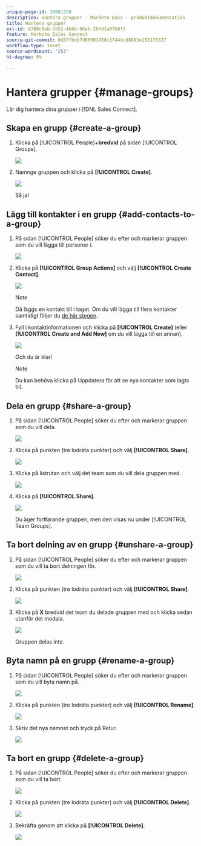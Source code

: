 ```yaml
---
unique-page-id: 30081250
description: Hantera grupper - Marketo Docs - produktdokumentation
title: Hantera grupper
exl-id: 8788c9ab-7d52-4b8d-96eb-26fd1a07b0f5
feature: Marketo Sales Connect
source-git-commit: 0d37fbdb7d08901458c1744dc68893e155176327
workflow-type: tm+mt
source-wordcount: '253'
ht-degree: 0%

---
```


# Hantera grupper {#manage-groups}

Lär dig hantera dina grupper i [!DNL Sales Connect].

## Skapa en grupp {#create-a-group}

1. Klicka på [!UICONTROL People]+**bredvid** på sidan [!UICONTROL Groups].

   ![](assets/one-4.png)

1. Namnge gruppen och klicka på **[!UICONTROL Create]**.

   ![](assets/two-3.png)

   Så ja!

## Lägg till kontakter i en grupp {#add-contacts-to-a-group}

1. På sidan [!UICONTROL People] söker du efter och markerar gruppen som du vill lägga till personer i.

   ![](assets/three-3.png)

1. Klicka på **[!UICONTROL Group Actions]** och välj **[!UICONTROL Create Contact]**.

   ![](assets/four-3.png)

   >[!NOTE]
   >
   >Då läggs en kontakt till i taget. Om du vill lägga till flera kontakter samtidigt följer du [de här stegen](/help/marketo/product-docs/marketo-sales-connect/people/managing-contacts/import-contacts-via-csv.md).

1. Fyll i kontaktinformationen och klicka på **[!UICONTROL Create]** (eller **[!UICONTROL Create and Add New]** om du vill lägga till en annan).

   ![](assets/five-3.png)

   Och du är klar!

   >[!NOTE]
   >
   >Du kan behöva klicka på Uppdatera för att se nya kontakter som lagts till.

## Dela en grupp {#share-a-group}

1. På sidan [!UICONTROL People] söker du efter och markerar gruppen som du vill dela.

   ![](assets/six.png)

1. Klicka på punkten (tre lodräta punkter) och välj **[!UICONTROL Share]**.

   ![](assets/seven.png)

1. Klicka på listrutan och välj det team som du vill dela gruppen med.

   ![](assets/eight.png)

1. Klicka på **[!UICONTROL Share]**.

   ![](assets/nine.png)

   Du äger fortfarande gruppen, men den visas nu under [!UICONTROL Team Groups].

## Ta bort delning av en grupp {#unshare-a-group}

1. På sidan [!UICONTROL People] söker du efter och markerar gruppen som du vill ta bort delningen för.

   ![](assets/ten.png)

1. Klicka på punkten (tre lodräta punkter) och välj **[!UICONTROL Share]**.

   ![](assets/eleven.png)

1. Klicka på **X** bredvid det team du delade gruppen med och klicka sedan utanför det modala.

   ![](assets/twelve.png)

   Gruppen delas inte.

## Byta namn på en grupp {#rename-a-group}

1. På sidan [!UICONTROL People] söker du efter och markerar gruppen som du vill byta namn på.

   ![](assets/six.png)

1. Klicka på punkten (tre lodräta punkter) och välj **[!UICONTROL Rename]**.

   ![](assets/thirteen.png)

1. Skriv det nya namnet och tryck på Retur.

   ![](assets/fourteen.png)

## Ta bort en grupp {#delete-a-group}

1. På sidan [!UICONTROL People] söker du efter och markerar gruppen som du vill ta bort.

   ![](assets/fifteen.png)

1. Klicka på punkten (tre lodräta punkter) och välj **[!UICONTROL Delete]**.

   ![](assets/sixteen.png)

1. Bekräfta genom att klicka på **[!UICONTROL Delete]**.

   ![](assets/seventeen.png)
